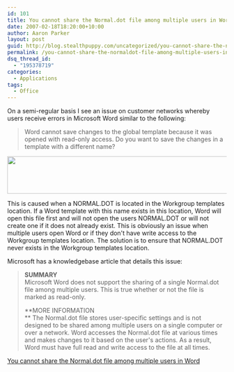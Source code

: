 ```yaml
---
id: 101
title: You cannot share the Normal.dot file among multiple users in Word
date: 2007-02-18T18:20:00+10:00
author: Aaron Parker
layout: post
guid: http://blog.stealthpuppy.com/uncategorized/you-cannot-share-the-normaldot-file-among-multiple-users-in-word
permalink: /you-cannot-share-the-normaldot-file-among-multiple-users-in-word/
dsq_thread_id:
  - "195378719"
categories:
  - Applications
tags:
  - Office
---
```

On a semi-regular basis I see an issue on customer networks whereby users receive errors in Microsoft Word similar to the following:

> Word cannot save changes to the global template because it was opened with read-only access. Do you want to save the changes in a template with a different name?

<img style="border: 0px initial initial;" src="http://stealthpuppy.com/wp-content/uploads/2007/02/1000.14.925.WordError1.png" border="0" alt="" width="573" height="86" /> 

This is caused when a NORMAL.DOT is located in the Workgroup templates location. If a Word template with this name exists in this location, Word will open this file first and will not open the users NORMAL.DOT or will not create one if it does not already exist. This is obviously an issue when multiple users open Word or if they don't have write access to the Workgroup templates location. The solution is to ensure that NORMAL.DOT never exists in the Workgroup templates location.

Microsoft has a knowledgebase article that details this issue:

> **SUMMARY**  
> Microsoft Word does not support the sharing of a single Normal.dot file among multiple users. This is true whether or not the file is marked as read-only.
> 
> **MORE INFORMATION  
>** The Normal.dot file stores user-specific settings and is not designed to be shared among multiple users on a single computer or over a network. Word accesses the Normal.dot file at various times and makes changes to it based on the user's actions. As a result, Word must have full read and write access to the file at all times.

[You cannot share the Normal.dot file among multiple users in Word](http://support.microsoft.com/kb/811468/en-au)